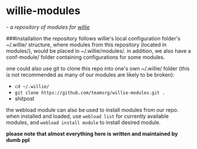 # willie-modules

*- a repository of modules for [willie](http://willie.dftba.net/)* 

###installation
the repository follows willie's local configuration folder's ~/.willie/ structure,
where modules from this repository (located in modules/), would be placed in ~/.willie/modules/.
in addition, we also have a conf-module/ folder containing configurations for some modules.

one could also use git to clone this repo into one's own ~/.willie/ folder (this is not recommended as many of our modules are likely to be broken):

- `cd ~/.willie/`
- `git clone https://github.com/teamsrg/willie-modules.git .`
- shitpost

the webload module can also be used to install modules from our repo. when installed and loaded,
use `webload list` for currently available modules, and `webload install module` to install desired module.

**please note that almost everything here is written and maintained by dumb ppl**
